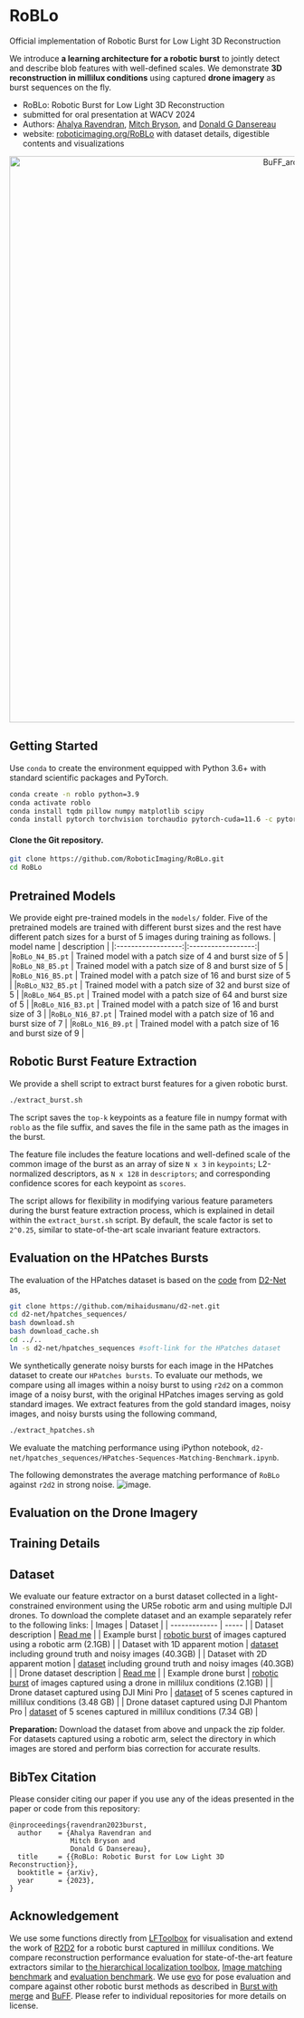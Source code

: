 # RoBLo
Official implementation of Robotic Burst for Low Light 3D Reconstruction

We introduce **a learning architecture for a robotic burst** to jointly detect and describe blob features with well-defined scales. We demonstrate **3D reconstruction in millilux conditions** using captured **drone imagery** as burst sequences on the fly.

- RoBLo: Robotic Burst for Low Light 3D Reconstruction
- submitted for oral presentation at WACV 2024
- Authors: [Ahalya Ravendran](ahalyaravendran.com/), [Mitch Bryson](https://scholar.google.com.au/citations?user=yIFgUxwAAAAJ&hl=en/)\, and [Donald G Dansereau](https://roboticimaging.org/)
- website: [roboticimaging.org/RoBLo](https://roboticimaging.org/Projects/RoBLo/) with dataset details, digestible contents and visualizations

<p align="center">
  <img src="https://github.com/RoboticImaging/RoBLo/blob/main/assets/architecture.png" width="1000" title="BuFF_architecture">
</p>

## Getting Started
Use ```conda``` to create the environment equipped with Python 3.6+ with standard scientific packages and PyTorch.

```bash
conda create -n roblo python=3.9
conda activate roblo
conda install tqdm pillow numpy matplotlib scipy
conda install pytorch torchvision torchaudio pytorch-cuda=11.6 -c pytorch -c nvidia
```

#### Clone the Git repository.  
```bash
git clone https://github.com/RoboticImaging/RoBLo.git
cd RoBLo
```
## Pretrained Models
We provide eight pre-trained models in the `models/` folder. Five of the pretrained models are trained with different burst sizes and the rest have different patch sizes for a burst of 5 images during training as follows.
| model name | description |
|:------------------:|:------------------:|
|`RoBLo_N4_B5.pt` | Trained model with a patch size of 4 and burst size of 5 |
|`RoBLo_N8_B5.pt` | Trained model with a patch size of 8 and burst size of 5 |
|`RoBLo_N16_B5.pt` | Trained model with a patch size of 16 and burst size of 5 |
|`RoBLo_N32_B5.pt` | Trained model with a patch size of 32 and burst size of 5 |
|`RoBLo_N64_B5.pt` | Trained model with a patch size of 64 and burst size of 5 |
|`RoBLo_N16_B3.pt` | Trained model with a patch size of 16 and burst size of 3 |
|`RoBLo_N16_B7.pt` | Trained model with a patch size of 16 and burst size of 7 |
|`RoBLo_N16_B9.pt` | Trained model with a patch size of 16 and burst size of 9 |

## Robotic Burst Feature Extraction
We provide a shell script to extract burst features for a given robotic burst.
```bash
./extract_burst.sh
```

The script saves the `top-k` keypoints as a feature file in numpy format with `roblo` as the file suffix, and saves the file in the same path as the images in the burst.

The feature file includes the feature locations and well-defined scale of the common image of the burst as an array of size `N x 3` in `keypoints`; L2-normalized descriptors, as `N x 128` in `descriptors`; and corresponding confidence scores for each keypoint as `scores`.

The script allows for flexibility in modifying various feature parameters during the burst feature extraction process, which is explained in detail within the `extract_burst.sh` script. By default, the scale factor is set to `2^0.25`, similar to state-of-the-art scale invariant feature extractors.

## Evaluation on the HPatches Bursts
The evaluation of the HPatches dataset is based on the [code](https://github.com/mihaidusmanu/d2-net) from [D2-Net](https://dsmn.ml/publications/d2-net.html) as,
```bash
git clone https://github.com/mihaidusmanu/d2-net.git
cd d2-net/hpatches_sequences/
bash download.sh
bash download_cache.sh
cd ../..
ln -s d2-net/hpatches_sequences #soft-link for the HPatches dataset
```

We synthetically generate noisy bursts for each image in the HPatches dataset to create our `HPatches bursts`. To evaluate our methods, we compare using all images within a noisy burst to using `r2d2` on a common image of a noisy burst, with the original HPatches images serving as gold standard images. We extract features from the gold standard images, noisy images, and noisy bursts using the following command,
```bash
./extract_hpatches.sh
```
We evaluate the matching performance using iPython notebook, `d2-net/hpatches_sequences/HPatches-Sequences-Matching-Benchmark.ipynb`.

The following demonstrates the average matching performance of `RoBLo` against `r2d2` in strong noise.
![image](https://github.com/RoboticImaging/RoBLo/blob/main/assets/matching_performance.png).

## Evaluation on the Drone Imagery
## Training Details

## Dataset
We evaluate our feature extractor on a burst dataset collected in a light-constrained environment using the UR5e robotic arm and using multiple DJI drones.
To download the complete dataset and an example separately refer to the following links:
| Images        | Dataset |
| ------------- | ----- |
| Dataset description | [Read me](https://docs.google.com/document/d/1Ht5q7aVqLPeEca0Paon0wND1FC2mDWcwRyw0BCs2ztc/edit?usp=sharing) |
| Example burst | [robotic  burst](https://drive.google.com/file/d/11PDClfjjMdVFbSDDxLRm28E7soqPg8FV/view?usp=sharing) of images captured using a robotic arm (2.1GB) |
| Dataset with 1D apparent motion | [dataset](https://drive.google.com/file/d/19dqyBatFqHk1Yjy4QGMwWPU1Azftk9az/view?usp=sharing) including ground truth and noisy images (40.3GB) |
| Dataset with 2D apparent motion | [dataset](https://drive.google.com/file/d/1PZJmaDR7NONibRbJoyAxIZ2VrnEh9QKC/view?usp=sharing) including ground truth and noisy images (40.3GB) |
| Drone dataset description | [Read me](https://docs.google.com/document/d/1FguBX3V8Xab8H6nB9H50-dzhQJd-SuclAj2KfzspXoE/edit?usp=sharing) |
| Example drone burst | [robotic burst](https://drive.google.com/file/d/1ZoJPNvfSudslJoXgkZUX-9Vww5rGszvs/view?usp=share_link) of images captured using a drone in millilux conditions (2.1GB) |
| Drone dataset captured using DJI Mini Pro | [dataset](https://drive.google.com/file/d/1qzSutIh_3T27zfJcRmRJ7Xlg8I-As-zq/view?usp=share_link) of 5 scenes captured in millilux conditions (3.48 GB) |
| Drone dataset captured using DJI Phantom Pro | [dataset](https://drive.google.com/file/d/1_siPLHWNl7N5ES7V6iMbQfd-teLk_leW/view?usp=share_link)  of 5 scenes captured in millilux conditions (7.34 GB) |

**Preparation:** Download the dataset from above and unpack the zip folder.
For datasets captured using a robotic arm, select the directory in which images are stored and perform bias correction for accurate results.

## BibTex Citation
Please consider citing our paper if you use any of the ideas presented in the paper or code from this repository:
```
@inproceedings{ravendran2023burst,
  author    = {Ahalya Ravendran and
               Mitch Bryson and
               Donald G Dansereau},
  title     = {{RoBLo: Robotic Burst for Low Light 3D Reconstruction}},
  booktitle = {arXiv},
  year      = {2023},
}
```
## Acknowledgement
We use some functions directly from [LFToolbox](https://github.com/doda42/LFToolbox) for visualisation and extend the work of [R2D2](https://github.com/naver/r2d2) for a robotic burst captured in millilux conditions. We compare reconstruction performance evaluation for state-of-the-art feature extractors similar to [the hierarchical localization toolbox](https://github.com/mihaidusmanu/Hierarchical-Localization), [Image matching benchmark](https://github.com/mihaidusmanu/image-matching-benchmark-baselines) and [evaluation benchmark](https://github.com/ahojnnes/local-feature-evaluation). We use [evo](https://github.com/MichaelGrupp/evo) for pose evaluation and compare against other robotic burst methods as described in [Burst with merge](https://github.com/RoboticImaging/LightConstrainedSfM) and [BuFF](https://github.com/RoboticImaging/BuFF). Please refer to individual repositories for more details on license.

